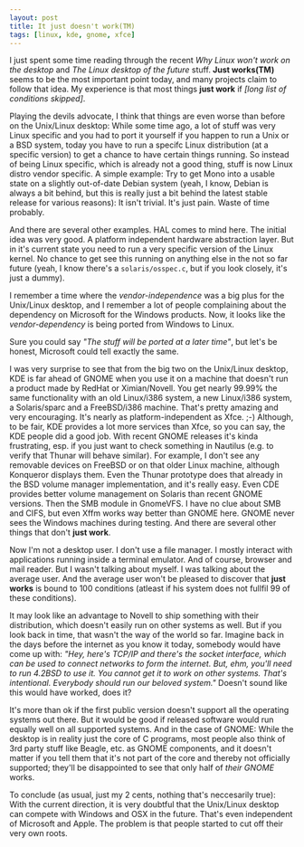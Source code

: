 ```yaml
---
layout: post
title: It just doesn't work(TM)
tags: [linux, kde, gnome, xfce]
---
```


I just spent some time reading through the recent <i>Why Linux won't work on the desktop</i> and <i>The Linux desktop of the future</i> stuff. <b>Just works(TM)</b> seems to be the most important point today, and many projects claim to follow that idea. My experience is that most things <b>just work</b> if <i>[long list of conditions skipped]</i>.

Playing the devils advocate, I think that things are even worse than before on the Unix/Linux desktop: While some time ago, a lot of stuff was very Linux specific and you had to port it yourself if you happen to run a Unix or a BSD system, today you have to run a specifc Linux distribution (at a specific version) to get a chance to have certain things running. So instead of being Linux specific, which is already not a good thing, stuff is now Linux distro vendor specific. A simple example: Try to get Mono into a usable state on a slightly out-of-date Debian system (yeah, I know, Debian is always a bit behind, but this is really just a bit behind the latest stable release for various reasons): It isn't trivial. It's just pain. Waste of time probably.

And there are several other examples. HAL comes to mind here. The initial idea was very good. A platform independent hardware abstraction layer. But in it's current state you need to run a very specific version of the Linux kernel. No chance to get see this running on anything else in the not so far future (yeah, I know there's a <code>solaris/osspec.c</code>, but if you look closely, it's just a dummy).

I remember a time where the <i>vendor-independence</i> was a big plus for the Unix/Linux desktop, and I remember a lot of people complaining about the dependency on Microsoft for the Windows products. Now, it looks like the <i>vendor-dependency</i> is being ported from Windows to Linux.

Sure you could say <i>"The stuff will be ported at a later time"</i>, but let's be honest, Microsoft could tell exactly the same.

I was very surprise to see that from the big two on the Unix/Linux desktop, KDE is far ahead of GNOME when you use it on a machine that doesn't run a product made by RedHat or Ximian/Novell. You get nearly 99.99% the same functionality with an old Linux/i386 system, a new Linux/i386 system, a Solaris/sparc and a FreeBSD/i386 machine. That's pretty amazing and very encouraging. It's nearly as platform-independent as Xfce. ;-) Although, to be fair, KDE provides a lot more services than Xfce, so you can say, the KDE people did a good job. With recent GNOME releases it's kinda frustrating, esp. if you just want to check something in Nautilus (e.g. to verify that Thunar will behave similar). For example, I don't see any removable devices on FreeBSD or on that older Linux machine, although Konqueror displays them. Even the Thunar prototype does that already in the BSD volume manager implementation, and it's really easy. Even CDE provides better volume management on Solaris than recent GNOME versions. Then the SMB module in GnomeVFS. I have no clue about SMB and CIFS, but even Xffm works way better than GNOME here. GNOME never sees the Windows machines during testing. And there are several other things that don't <b>just work</b>.

Now I'm not a desktop user. I don't use a file manager. I mostly interact with applications running inside a terminal emulator. And of course, browser and mail reader. But I wasn't talking about myself. I was talking about the average user. And the average user won't be pleased to discover that <b>just works</b> is bound to 100 conditions (atleast if his system does not fullfil 99 of these conditions).

It may look like an advantage to Novell to ship something with their distribution, which doesn't easily run on other systems as well. But if you look back in time, that wasn't the way of the world so far. Imagine back in the days before the internet as you know it today, somebody would have come up with: <i>"Hey, here's TCP/IP and there's the socket interface, which can be used to connect networks to form the internet. But, ehm, you'll need to run 4.2BSD to use it. You cannot get it to work on other systems. That's intentional. Everybody should run our beloved system."</i> Doesn't sound like this would have worked, does it?

It's more than ok if the first public version doesn't support all the operating systems out there. But it would be good if released software would run equally well on all supported systems. And in the case of GNOME: While the desktop is in reality just the core of C programs, most people also think of 3rd party stuff like Beagle, etc. as GNOME components, and it doesn't matter if you tell them that it's not part of the core and thereby not officially supported; they'll be disappointed to see that only half of <i>their GNOME</i> works.

To conclude (as usual, just my 2 cents, nothing that's neccesarily true): With the current direction, it is very doubtful that the Unix/Linux desktop can compete with Windows and OSX in the future. That's even independent of Microsoft and Apple. The problem is that people started to cut off their very own roots.

